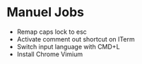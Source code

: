# Manuel Jobs

- Remap caps lock to esc
- Activate comment out shortcut on ITerm
- Switch input language with CMD+L
- Install Chrome Vimium